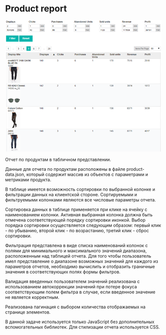 # Product report

![пример страницы](page-example.png)

Отчет по продуктам в табличном представлении.

Данные для отчета по продуктам расположены в файле product-data.json, который содержит массив из объектов с параметрами и метриками продукта.

В таблице имеется возможность сортировки по выбранной колонке и фильтрации данных на клиентской стороне. Сортируемыми и фильтруемыми колонками являются все числовые параметры отчета.

Сортировка данных в таблице применяется при клике на ячейку с наименованием колонки. Активная выбранная колонка должна быть отмечена соответствующей порядку сортировки иконкой. Выбор порядка сортировки осуществляется следующим образом: первый клик - по убыванию, второй клик - по возрастанию, третий клик - сброс сортировки.

Фильтрация представлена в виде списка наименований колонок с полями для минимального и максимального значений диапазона, расположенным над таблицей отчета. Для того чтобы пользователь имел представление о диапазоне возможных значений для каждого из параметров отчетов, необходимо вычислить и отобразить граничные значения в соответствующих полях формы фильтров.

Валидация введенных пользователем значений реализована с использованием автокоррекции значений при потере фокуса соответствующим полем фильтра в случае, если введенное значение не является корректным.

Реализована пагинация с выбором количества отображаемых на странице элементов.

В данной задаче используется только JavaScript без дополнительных вспомогательных библиотек. Для стилизации отчета используется CSS.
